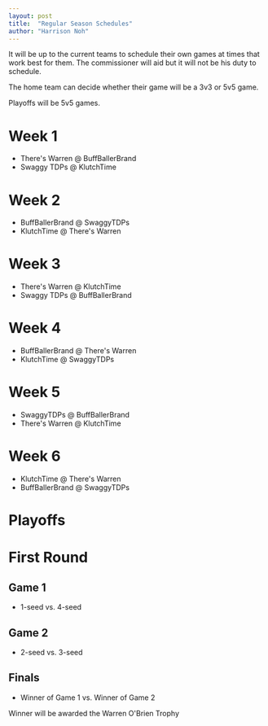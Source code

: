 ```yaml
---
layout: post
title:  "Regular Season Schedules"
author: "Harrison Noh"
---
```


It will be up to the current teams to schedule their own games at times that work best for them. The commissioner will aid but it will not be his duty to schedule.

The home team can decide whether their game will be a 3v3 or 5v5 game.

Playoffs will be 5v5 games.

# Week 1

* There's Warren @ BuffBallerBrand
* Swaggy TDPs @ KlutchTime

# Week 2

* BuffBallerBrand @ SwaggyTDPs
* KlutchTime @ There's Warren

# Week 3

* There's Warren @ KlutchTime
* Swaggy TDPs @ BuffBallerBrand

# Week 4

* BuffBallerBrand @ There's Warren
* KlutchTime @ SwaggyTDPs

# Week 5

* SwaggyTDPs @ BuffBallerBrand
* There's Warren @ KlutchTime

# Week 6

* KlutchTime @ There's Warren
* BuffBallerBrand @ SwaggyTDPs

# Playoffs

# First Round
## Game 1
* 1-seed vs. 4-seed

## Game 2
* 2-seed vs. 3-seed

## Finals

* Winner of Game 1 vs. Winner of Game 2

Winner will be awarded the Warren O'Brien Trophy
